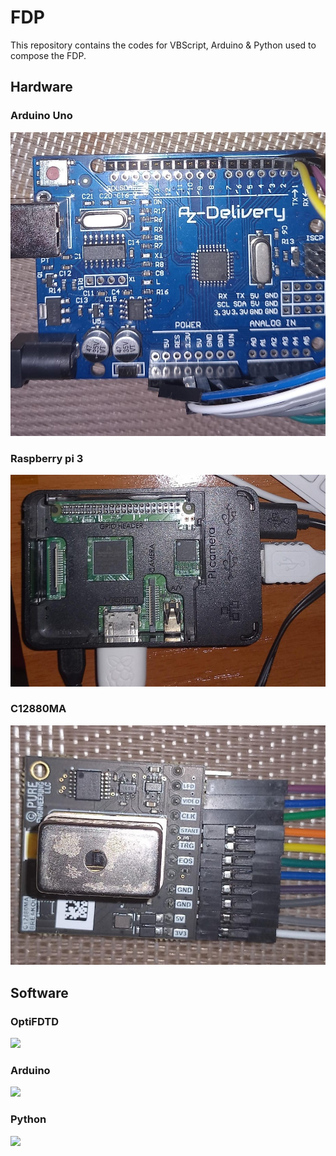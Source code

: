 # FDP
This repository contains the codes for VBScript, Arduino &amp; Python used to compose the FDP.

## Hardware

### Arduino Uno
<img src="Pictures/Arduino_Uno.jpeg">

### Raspberry pi 3
<img src="Pictures/Raspberry_Pi.jpeg">

### C12880MA
<img src="Pictures/Spectrometer.jpeg">

## Software

### OptiFDTD
<img src="Pictures/OptiFDTD.jpeg">

### Arduino
<img src="Pictures/Arduino.jpeg">

### Python
<img src="Pictures/Python.jpeg">
